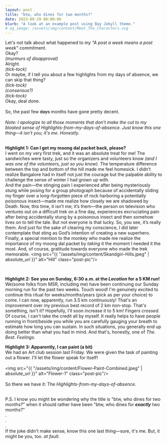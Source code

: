 ```yaml
---
layout: post
title: "btw, who dines for two months?"
date: 2023-09-29 00:00:00
blurb: "A look at an example post using Bay Jekyll theme."
# og_image: /assets/img/content/Meet_The_Characters.svg
---
```


Let's not talk about what happened to my <i>"A post a week means a post week"</i> commitment.
<br>
Okay?
<br>
<i>(murmurs of disapproval)</i>
<br>
Alright.
<br>
<i>(tick-tock)</i>
<br>
Or maybe, if I tell you about a few highlights from my days of absence, we can skip that thing?
<br>
<i>(tick-tock)</i>
<br>
<i>(consensus?)</i>
<br>
<i>(tick-tock)</i>
<br>
Okay, deal done.
<br>
<br>
So, the past few <s>days</s> months have gone pretty decent.
<br>
<br>
<i>Note: I apologize to all those moments that don't make the cut to my bloated sense of Highlights-from-my-days-of-absence. Just know this one thing—it isn't you; it's me. Honestly.
</i>
<br>
<br>

<b>Highlight 1: Can I get my moong dal packet back, please?</b>
<br>
I went on my very first trek, and it was an absolute treat for me! The sandwiches were tasty, just so the organizers and volunteers know <i>(and I was one of the volunteers, just so you know)</i>. The temperature difference between the top and bottom of the hill made me feel homesick. I didn’t realize Bangalore had in itself not just the courage but the palpable ability to challenge the sense of winter I had grown up with.
<br>
And the pain—the stinging pain I experienced after being mysteriously stung while posing for a group photograph because of accidentally sliding my finger over a long-forgotten piece of rock harboring a potentially poisonous insect—made me realize how closely we are shadowed by Death. Now, this time, it isn’t me; it’s them—the person on television who ventures out on a difficult trek on a fine day, experiences excruciating pain after being accidentally stung by a poisonous insect and then somehow lives on to tell the tale. But not everyone is that lucky. So, you see, it’s really them. And just for the sake of clearing my conscience, I did later contemplate that sting as God’s intention of creating a new superhero.
<br>
Finally, a special mention to the monkey who made me realize the importance of my moong dal packet by <i>taking</i> it the moment I needed it the most. And, of course, gratitude towards everyone who made the trek memorable.
<img src="{{ "/assets/img/content/Skandgiri-Hills.jpeg" | absolute_url }}" alt="Hill" class="post-pic"/>

<br>

<b>Highlight 2: See you on Sunday, 6:30 a.m. at the <i>Location</i> for a 5 KM run!</b>
<br>
We(some folks from MSR, including me) have been continuing our Sunday morning run for the past two weeks. Touch wood! I'm genuinely excited to continue this ritual for weeks/months/years (pick as per your choice) to come. I can now, apparently, run 3.5 km continuously! That's an improvement over my previous best record of 2 km non-stop. That's something, isn't it? Hopefully, I'll soon increase it to 5 km! <i>Fingers crossed.</i>
Of course, I can't take the credit all by myself. It really helps to have people running in front/beside you while you are carefully gauging your breath to estimate how long you can sustain. In such situations, you generally end up doing better than what you had in mind. And that's, honestly, one of <i>The. Best. Feelings.</i>

<b>Highlight 3: Apparently, I can paint (a bit)</b>
<br>
We had an Art club session last Friday. We were given the task of painting out a flower. I'll let the flower speak for itself!
<br>
<br>
<img src="{{ "/assets/img/content/Flower-Paint-Combined.jpeg" | absolute_url }}" alt="Flower-1" class="post-pic"/>
<br>
<br>
So there we have it: The <i>Highlights-from-my-days-of-absence.</i>

<br>
P.S. I know you might be wondering why the title is "btw, who dines for two months?" when it should rather have been "btw, who dines for <b><i>exactly</i></b> two months?"<br> 
.<br>
.<br>
.<br>
If the joke didn't make sense, know this one last thing—sure, it's me. But, it might be you, too.<i> at fault.</i>
